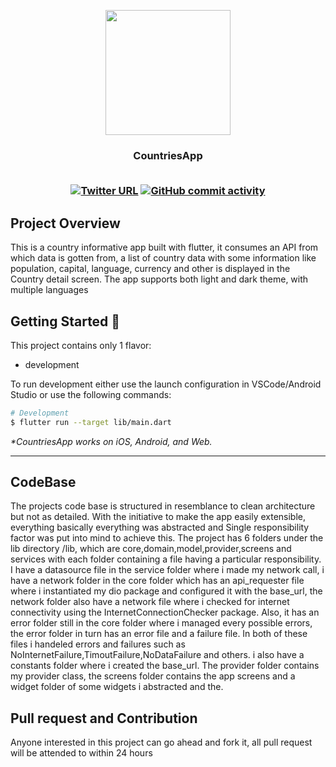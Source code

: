 <p align="center">
   <img src="assets/splash.png", width="200">
</p>
<h3 align="center">CountriesApp</>
<br/><br/>  
<div align="center">


<a href="">![Twitter URL](https://img.shields.io/twitter/url?style=social&url=https%3A%2F%2Ftwitter.com%2Fvershimakelvin)</a>
<a href="">![GitHub commit activity](https://img.shields.io/github/commit-activity/m/VershimaKelvin/Projerctwork)</a>

</div>


## Project Overview


This is a country informative app built with flutter, it consumes an API from which data is gotten from, a list of country data with some information like population, capital, language, currency and other is displayed in the Country detail screen. The app supports both light and dark theme, with multiple languages


## Getting Started 🚀

This project contains only 1 flavor:

- development

To run development either use the launch configuration in VSCode/Android Studio or use the following commands:

```sh
# Development
$ flutter run --target lib/main.dart

```

_\*CountriesApp works on iOS, Android, and Web._

---
## CodeBase

The projects code base is structured in resemblance to clean architecture but not as detailed. With the initiative to make the app easily extensible, everything basically everything was abstracted and Single responsibility factor was put into mind to achieve this.
The project has 6 folders under the lib directory /lib, which are core,domain,model,provider,screens and services with each folder containing a file having a particular responsibility.
I have a datasource file in the service folder where i made my network call, i have a network folder in the core folder which has an api_requester file where i instantiated my dio package and configured it with the base_url, the network folder also have a network file where i checked for internet connectivity using the InternetConnectionChecker package.
Also, it has an error folder still in the core folder where i managed every possible errors, the error folder in turn has an error file and a failure file. In both of these files i handeled errors and failures such as NoInternetFailure,TimoutFailure,NoDataFailure and others.
i also have a constants folder where i created the base_url. The provider folder contains my provider class, the screens folder contains the app screens and a widget folder of some widgets i abstracted and the.

## Pull request and Contribution
Anyone interested in this project can go ahead and fork it, all pull request will be attended to within 24 hours
